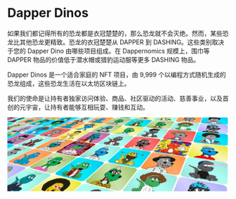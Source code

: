 # Dapper Dinos

如果我们都记得所有的恐龙都是衣冠楚楚的，那么恐龙就不会灭绝。然而，某些恐龙比其他恐龙更精致。恐龙的衣冠楚楚从 DAPPER 到 DASHING。这些类别取决于您的 Dapper Dino 由哪些项目组成。在 Dappernomics 规模上，围巾等 DAPPER 物品的价值低于潜水帽或猎豹运动服等更多 DASHING 物品。

Dapper Dinos 是一个适合家庭的 NFT 项目，由 9,999 个以编程方式随机生成的恐龙组成，这些恐龙生活在以太坊区块链上。

我们的使命是让持有者独家访问体验、商品、社区驱动的活动、慈善事业，以及首创的元宇宙，让持有者能够互相玩耍、赚钱和互动。

![1500x500](1500x500.jpg)


